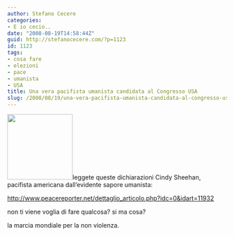 ```yaml
---
author: Stefano Cecere
categories:
- E io cecio..
date: "2008-08-19T14:58:44Z"
guid: http://stefanocecere.com/?p=1123
id: 1123
tags:
- cosa fare
- elezioni
- pace
- umanista
- USA
title: Una vera pacifista umanista candidata al Congresso USA
slug: /2008/08/19/una-vera-pacifista-umanista-candidata-al-congresso-usa/
---
```


[<img class="alignleft size-thumbnail wp-image-1124" title="Cindy Sheehan" src="http://stefanocecere.com/wp-content/uploads/sites/3/2008/08/sheehan-150x150.jpg" alt="" width="150" height="150" />](http://stefanocecere.com/wp-content/uploads/sites/3/2008/08/sheehan.jpg)leggete queste dichiarazioni Cindy Sheehan, pacifista americana dall&#8217;evidente sapore umanista:

<http://www.peacereporter.net/dettaglio_articolo.php?idc=0&idart=11932>

non ti viene voglia di fare qualcosa? si ma cosa?

la marcia mondiale per la non violenza.